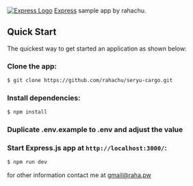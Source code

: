 [![Express Logo](https://i.cloudup.com/zfY6lL7eFa-3000x3000.png)](http://expressjs.com/)
[Express](https://www.npmjs.com/package/express) sample app by rahachu.

## Quick Start

The quickest way to get started an application as shown below:

### Clone the app:

```bash
$ git clone https://github.com/rahachu/seryu-cargo.git
```

### Install dependencies:

```bash
$ npm install
```

### Duplicate .env.example to .env and adjust the value

### Start Express.js app at `http://localhost:3000/`:

```bash
$ npm run dev
```

for other information contact me at gmail@raha.pw
